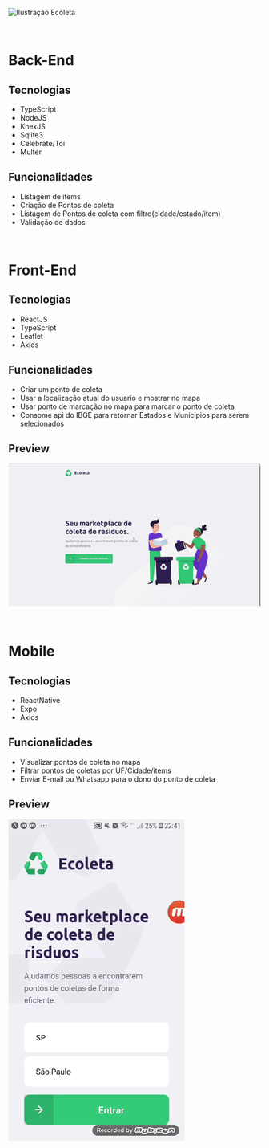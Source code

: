 ![Ilustração Ecoleta](https://user-images.githubusercontent.com/38081852/83580830-6f63e200-a513-11ea-9a27-0a109ec1e4d0.png)

<br>

# Back-End

  ## Tecnologias 

  - TypeScript
  - NodeJS
  - KnexJS
  - Sqlite3
  - Celebrate/Toi
  - Multer
  
  ## Funcionalidades

  - Listagem de items 
  - Criação de Pontos de coleta
  - Listagem de Pontos de coleta com filtro(cidade/estado/item)
  - Validação de dados
  
  <br>
  
  
  # Front-End
  
   ## Tecnologias
   
   - ReactJS
   - TypeScript
   - Leaflet
   - Axios
   
   ## Funcionalidades
   
   - Criar um ponto de coleta
   - Usar a localização atual do usuario e mostrar no mapa
   - Usar ponto de marcação no mapa para marcar o ponto de coleta
   - Consome api do IBGE para retornar Estados e Municípios para serem selecionados
   
   ## Preview
   
   
   ![Demo CountPages alpha](/NLW.gif)
   
  
  <br>
  
  # Mobile
  
   ## Tecnologias
    
   - ReactNative
   - Expo
   - Axios
   
   ## Funcionalidades
   
   - Visualizar pontos de coleta no mapa
   - Filtrar pontos de coletas por UF/Cidade/items
   - Enviar E-mail ou Whatsapp para o dono do ponto de coleta
   
   ## Preview
   
   
   ![Demo CountPages alpha](/mobile.gif)
